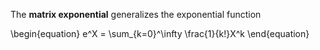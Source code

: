 The **matrix exponential** generalizes the exponential function

\begin{equation}
e^X = \sum_{k=0}^\infty \frac{1}{k!}X^k
\end{equation}